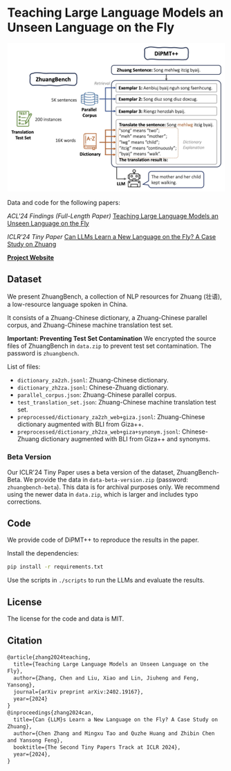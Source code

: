 # Teaching Large Language Models an Unseen Language on the Fly

<div align=center>
	<img src="zhuang_first_fig.jpg" style="width:600px" />
</div>

Data and code for the following papers:

*ACL'24 Findings (Full-Length Paper)* [Teaching Large Language Models an Unseen Language on the Fly](https://arxiv.org/pdf/2402.19167.pdf)

*ICLR'24 Tiny Paper* [Can LLMs Learn a New Language on the Fly? A Case Study on Zhuang](https://openreview.net/pdf?id=GTHD2UnDIb)

[**Project Website**](https://luciusssss.github.io/proj/zhuangbench.html)

## Dataset
We present ZhuangBench, a collection of NLP resources for Zhuang (壮语), a low-resource language spoken in China.

It consists of a Zhuang-Chinese dictionary, a Zhuang-Chinese parallel corpus, and Zhuang-Chinese machine translation test set.


**Important: Preventing Test Set Contamination**
We encrypted the source files of ZhuangBench in `data.zip` to prevent test set contamination. 
The password is `zhuangbench`.

List of files:
* `dictionary_za2zh.jsonl`: Zhuang-Chinese dictionary.
* `dictionary_zh2za.jsonl`: Chinese-Zhuang dictionary.
* `parallel_corpus.json`: Zhuang-Chinese parallel corpus.
* `test_translation_set.json`: Zhuang-Chinese machine translation test set.
* `preprocessed/dictionary_za2zh_web+giza.jsonl`: Zhuang-Chinese dictionary augmented with BLI from Giza++.
* `preprocessed/dictionary_zh2za_web+giza+synonym.jsonl`: Chinese-Zhuang dictionary augmented with BLI from Giza++ and synonyms.


### Beta Version
Our ICLR'24 Tiny Paper uses a beta version of the dataset, ZhuangBench-Beta. We provide the data in `data-beta-version.zip` (password: `zhuangbench-beta`).
This data is for archival purposes only. We recommend using the newer data in `data.zip`, which is larger and includes typo corrections.

## Code
We provide code of DiPMT++ to reproduce the results in the paper.

Install the dependencies:
```bash
pip install -r requirements.txt
```

Use the scripts in `./scripts` to run the LLMs and evaluate the results.



## License
The license for the code and data is MIT. 

## Citation
```
@article{zhang2024teaching,
  title={Teaching Large Language Models an Unseen Language on the Fly},
  author={Zhang, Chen and Liu, Xiao and Lin, Jiuheng and Feng, Yansong},
  journal={arXiv preprint arXiv:2402.19167},
  year={2024}
}
@inproceedings{zhang2024can,
  title={Can {LLM}s Learn a New Language on the Fly? A Case Study on Zhuang},
  author={Chen Zhang and Mingxu Tao and Quzhe Huang and Zhibin Chen and Yansong Feng},
  booktitle={The Second Tiny Papers Track at ICLR 2024},
  year={2024},
}
```
